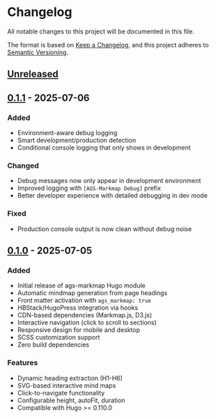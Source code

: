 # Changelog

All notable changes to this project will be documented in this file.

The format is based on [Keep a Changelog](https://keepachangelog.com/en/1.0.0/),
and this project adheres to [Semantic Versioning](https://semver.org/spec/v2.0.0.html).

## [Unreleased]

## [0.1.1] - 2025-07-06

### Added

- Environment-aware debug logging
- Smart development/production detection
- Conditional console logging that only shows in development

### Changed

- Debug messages now only appear in development environment
- Improved logging with `[AGS-Markmap Debug]` prefix
- Better developer experience with detailed debugging in dev mode

### Fixed

- Production console output is now clean without debug noise

## [0.1.0] - 2025-07-05

### Added

- Initial release of ags-markmap Hugo module
- Automatic mindmap generation from page headings
- Front matter activation with `ags_markmap: true`
- HBStack/HugoPress integration via hooks
- CDN-based dependencies (Markmap.js, D3.js)
- Interactive navigation (click to scroll to sections)
- Responsive design for mobile and desktop
- SCSS customization support
- Zero build dependencies

### Features

- Dynamic heading extraction (H1-H6)
- SVG-based interactive mind maps
- Click-to-navigate functionality
- Configurable height, autoFit, duration
- Compatible with Hugo >= 0.110.0

[Unreleased]: https://github.com/agsayyed/ags-markmap/compare/v0.1.1...HEAD
[0.1.1]: https://github.com/agsayyed/ags-markmap/compare/v0.1.0...v0.1.1
[0.1.0]: https://github.com/agsayyed/ags-markmap/releases/tag/v0.1.0
